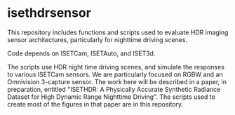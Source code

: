 # isethdrsensor

This repository includes functions and scripts used to evaluate HDR imaging sensor architectures, particularly for nighttime driving scenes.

Code depends on ISETCam, ISETAuto, and ISET3d.

The scripts use HDR night time driving scenes, and simulate the responses to various ISETCam sensors.  We are particularly focused on RGBW and an Omnivision 3-capture sensor. The work here will be described in a paper, in preparation, entitled "ISETHDR: A Physically Accurate Synthetic Radiance Dataset for
High Dynamic Range Nighttime Driving".   The scripts used to create most of the figures in that paper are in this repository.
